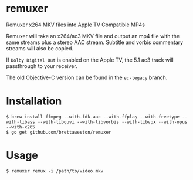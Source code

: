 # remuxer
Remuxer x264 MKV files into Apple TV Compatible MP4s

Remuxer will take an x264/ac3 MKV file and output an mp4 file with the same streams plus a stereo AAC stream. Subtitle and vorbis commentary streams will also be copied.

If `Dolby Digital Out` is enabled on the Apple TV, the 5.1 ac3 track will passthrough to your receiver.

The old Objective-C version can be found in the `ec-legacy` branch.

# Installation

    $ brew install ffmpeg --with-fdk-aac --with-ffplay --with-freetype --with-libass --with-libquvi --with-libvorbis --with-libvpx --with-opus --with-x265
    $ go get github.com/brettaweston/remuxer

# Usage

    $ remuxer remux -i /path/to/video.mkv
